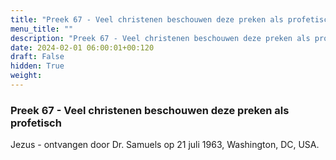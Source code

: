 ```yaml
---
title: "Preek 67 - Veel christenen beschouwen deze preken als profetisch"
menu_title: ""
description: "Preek 67 - Veel christenen beschouwen deze preken als profetisch"
date: 2024-02-01 06:00:01+00:120
draft: False
hidden: True
weight:
---
```

### Preek 67 - Veel christenen beschouwen deze preken als profetisch

Jezus - ontvangen door Dr. Samuels op 21 juli 1963, Washington, DC, USA.
